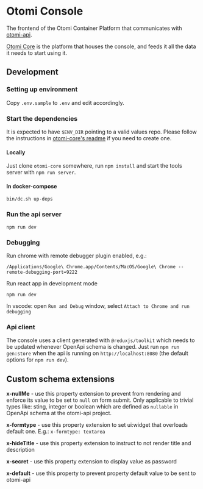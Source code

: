 # Otomi Console

The frontend of the Otomi Container Platform that communicates with [otomi-api](https://github.com/redkubes/otomi-api).

[Otomi Core](https://github.com/redkubes/otomi-core) is the platform that houses the console, and feeds it all the data it needs to start using it.

## Development

### Setting up environment

Copy `.env.sample` to `.env` and edit accordingly.

### Start the dependencies

It is expected to have `$ENV_DIR` pointing to a valid values repo. Please follow the instructions in [otomi-core's readme]() if you need to create one.

#### Locally

Just clone `otomi-core` somewhere, run `npm install` and start the tools server with `npm run server`.

#### In docker-compose

```
bin/dc.sh up-deps
```

### Run the api server

```
npm run dev
```

### Debugging

Run chrome with remote debugger plugin enabled, e.g.:

```
/Applications/Google\ Chrome.app/Contents/MacOS/Google\ Chrome --remote-debugging-port=9222
```

Run react app in development mode

```
npm run dev
```

In vscode: open `Run and Debug` window, select `Attach to Chrome and run debugging`

### Api client

The console uses a client generated with `@reduxjs/toolkit` which needs to be updated whenever OpenApi schema is changed. Just run `npm run gen:store` when the api is running on `http://localhost:8080` (the default options for `npm run dev`).

## Custom schema extensions

**x-nullMe** - use this property extension to prevent from rendering and enforce its value to be set to `null` on form submit. Only applicable to trivial types like: sting, integer or boolean which are defined as `nullable` in OpenApi schema at the otomi-api project.

**x-formtype** - use this property extension to set ui:widget that overloads default one. E.g.: `x-formtype: textarea`

**x-hideTitle** - use this property extension to instruct to not render title and description

**x-secret** - use this property extension to display value as password

**x-default** - use this property to prevent property default value to be sent to otomi-api
